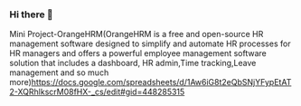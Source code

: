### Hi there 👋

<!--
**sainabashahul/sainabashahul** is a ✨ _special_ ✨ repository because its `README.md` (this file) appears on your GitHub profile.

Here are some ideas to get you started:

- 🔭 I’m currently working on ...
- 🌱 I’m currently learning ...
- 👯 I’m looking to collaborate on ...
- 🤔 I’m looking for help with ...
- 💬 Ask me about ...
- 📫 How to reach me: ...
- 😄 Pronouns: ...
- ⚡ Fun fact: ...
-->



Mini Project-OrangeHRM(OrangeHRM is a free and open-source HR management software designed to simplify and automate HR processes for HR managers and offers a powerful employee management software solution that  includes  a  dashboard, HR admin,Time tracking,Leave  management and so much more)https://docs.google.com/spreadsheets/d/1Aw6iG8t2eQbSNjYFypEtAT2-XQRhlkscrM08fHX-_cs/edit#gid=448285315
